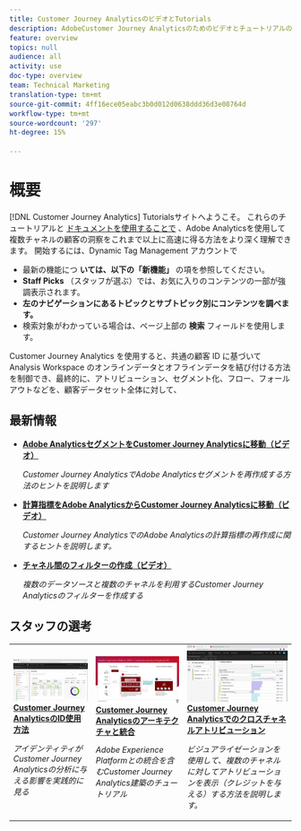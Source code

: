 ```yaml
---
title: Customer Journey AnalyticsのビデオとTutorials
description: AdobeCustomer Journey Analyticsのためのビデオとチュートリアルの集まりです。
feature: overview
topics: null
audience: all
activity: use
doc-type: overview
team: Technical Marketing
translation-type: tm+mt
source-git-commit: 4ff16ece05eabc3b0d012d0638ddd36d3e08764d
workflow-type: tm+mt
source-wordcount: '297'
ht-degree: 15%

---
```



# 概要

[!DNL Customer Journey Analytics] Tutorialsサイトへようこそ。  これらのチュートリアルと [ドキュメントを使用することで](https://docs.adobe.com/content/help/ja-JP/analytics-platform/using/cja-landing.html) 、Adobe Analyticsを使用して複数チャネルの顧客の洞察をこれまで以上に高速に得る方法をより深く理解できます。  開始するには、Dynamic Tag Management アカウントで

* 最新の機能につ **いては、以下の「新機能」** の項を参照してください。
* **Staff Picks** （スタッフが選ぶ）では、お気に入りのコンテンツの一部が強調表示されます。
* **左のナビゲーションにあるトピックとサブトピック別にコンテンツを調べます。**
* 検索対象がわかっている場合は、ページ上部の **検索** フィールドを使用します。

Customer Journey Analytics を使用すると、共通の顧客 ID に基づいて Analysis Workspace のオンラインデータとオフラインデータを結び付ける方法を制御でき、最終的に、アトリビューション、セグメント化、フロー、フォールアウトなどを、顧客データセット全体に対して、

## 最新情報

* **[Adobe AnalyticsセグメントをCustomer Journey Analyticsに移動（ビデオ）](/help/moving-adobe-analytics-segments-to-customer-journey-analytics.md)**

   *Customer Journey AnalyticsでAdobe Analyticsセグメントを再作成する方法のヒントを説明します*

* **[計算指標をAdobe AnalyticsからCustomer Journey Analyticsに移動（ビデオ）](/help/moving-your-calculated-metrics-from-adobe-analytics-to-customer-journey-analytics.md)**

   *Customer Journey AnalyticsでのAdobe Analyticsの計算指標の再作成に関するヒントを説明します。*

* **[チャネル間のフィルターの作成（ビデオ）](/help/creating-cross-channel-filters-in-customer-journey-analytics.md)**

   *複数のデータソースと複数のチャネルを利用するCustomer Journey Analyticsのフィルターを作成する*

## スタッフの選考

<table>
<tr>
  <td>
    <a href="/help/understanding-how-customer-journey-analytics-uses-identity.md">
      <img alt="CJAでのIDの使用方法" src="assets/30750.jpg" />
    </a>
    <div>
      <a href="/help/understanding-how-customer-journey-analytics-uses-identity.md">
    <strong>Customer Journey AnalyticsのID使用方法</strong>
    </a>
    </div>
    <p>
    <em>アイデンティティがCustomer Journey Analyticsの分析に与える影響を実践的に見る</em>
    <p>
  </td>
   <td>
    <a href="/help/architecture-and-integrations-of-cja.md">
      <img alt="Customer Journey Analyticsのアーキテクチャと統合" src="assets/32483.jpg" />
    </a>
    <div>
      <a href="/help/architecture-and-integrations-of-cja.md">
    <strong>Customer Journey Analyticsのアーキテクチャと統合</strong>
    </a>
    </div>
    <p>
    <em>Adobe Experience Platformとの統合を含むCustomer Journey Analytics建築のチュートリアル</em>
    <p>
  </td>
  <td>
    <a href="/help/cross-channel-attribution-in-customer-journey-analytics.md">
      <img alt="Customer Journey Analyticsでのクロスチャネルアトリビューション" src="assets/31772.jpg" />
    </a>
    <div>
      <a href="/help/cross-channel-attribution-in-customer-journey-analytics.md">
    <strong>Customer Journey Analyticsでのクロスチャネルアトリビューション</strong>
    </a>
    </div>
    <p>
    <em>ビジュアライゼーションを使用して、複数のチャネルに対してアトリビューションを表示（クレジットを与える）する方法を説明します。</em>
    <p>
  </td>
</tr>
</table>
